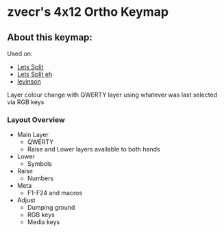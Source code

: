 # zvecr's 4x12 Ortho Keymap

## About this keymap:
Used on:
- [Lets Split](../../../../keyboards/lets_split)
- [Lets Split eh](../../../../keyboards/lets_split_eh)
- [levinson](../../../../keyboards/levinson)  

Layer colour change with QWERTY layer using whatever was last selected via RGB keys

### Layout Overview

- Main Layer
	- QWERTY
  - Raise and Lower layers available to both hands  
- Lower
	- Symbols
- Raise
	- Numbers
- Meta
  - F1-F24 and macros		
- Adjust
	- Dumping ground
  - RGB keys
  - Media keys
